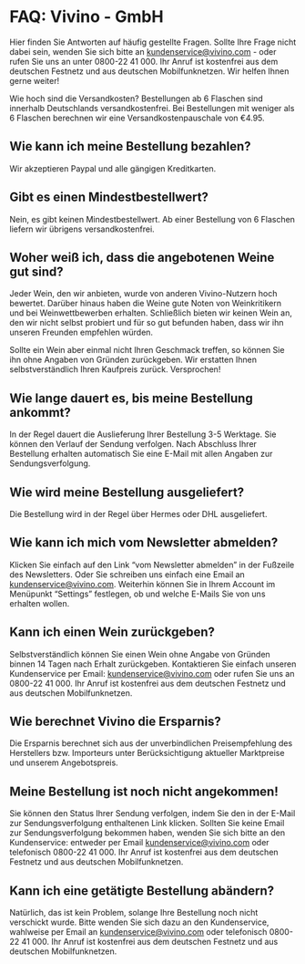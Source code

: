   # FAQ: Vivino - GmbH
  
  Hier finden Sie Antworten auf häufig gestellte Fragen. Sollte Ihre Frage nicht dabei sein, wenden Sie sich bitte an kundenservice@vivino.com - oder rufen Sie uns an unter 0800-22 41 000. Ihr Anruf ist kostenfrei aus dem deutschen Festnetz und aus deutschen Mobilfunknetzen. Wir helfen Ihnen gerne weiter!

Wie hoch sind die Versandkosten?
Bestellungen ab 6 Flaschen sind innerhalb Deutschlands versandkostenfrei. Bei Bestellungen mit weniger als 6 Flaschen berechnen wir eine Versandkostenpauschale von €4.95.

 

## Wie kann ich meine Bestellung bezahlen?

Wir akzeptieren Paypal und alle gängigen Kreditkarten.

 

## Gibt es einen Mindestbestellwert?

Nein, es gibt keinen Mindestbestellwert. Ab einer Bestellung von 6 Flaschen liefern wir übrigens versandkostenfrei.

 

## Woher weiß ich, dass die angebotenen Weine gut sind?

Jeder Wein, den wir anbieten, wurde von anderen Vivino-Nutzern hoch bewertet. Darüber hinaus haben die Weine gute Noten von Weinkritikern und bei Weinwettbewerben erhalten. Schließlich bieten wir keinen Wein an, den wir nicht selbst probiert und für so gut befunden haben, dass wir ihn unseren Freunden empfehlen würden.

Sollte ein Wein aber einmal nicht Ihren Geschmack treffen, so können Sie ihn ohne Angaben von Gründen zurückgeben. Wir erstatten Ihnen selbstverständlich Ihren Kaufpreis zurück. Versprochen!

 

## Wie lange dauert es, bis meine Bestellung ankommt?

In der Regel dauert die Auslieferung Ihrer Bestellung 3-5 Werktage. Sie können den Verlauf der Sendung verfolgen. Nach Abschluss Ihrer Bestellung erhalten automatisch Sie eine E-Mail mit allen Angaben zur Sendungsverfolgung.

 

## Wie wird meine Bestellung ausgeliefert?

Die Bestellung wird in der Regel über Hermes oder DHL ausgeliefert.

 

## Wie kann ich mich vom Newsletter abmelden?

Klicken Sie einfach auf den Link “vom Newsletter abmelden” in der Fußzeile des Newsletters. Oder Sie schreiben uns einfach eine Email an kundenservice@vivino.com. Weiterhin können Sie in Ihrem Account im Menüpunkt “Settings” festlegen, ob und welche E-Mails Sie von uns erhalten wollen.

 

## Kann ich einen Wein zurückgeben?

Selbstverständlich können Sie einen Wein ohne Angabe von Gründen binnen 14 Tagen nach Erhalt zurückgeben. Kontaktieren Sie einfach unseren Kundenservice per Email: kundenservice@vivino.com oder rufen Sie uns an 0800-22 41 000. Ihr Anruf ist kostenfrei aus dem deutschen Festnetz und aus deutschen Mobilfunknetzen.

 

## Wie berechnet Vivino die Ersparnis?

Die Ersparnis berechnet sich aus der unverbindlichen Preisempfehlung des Herstellers bzw. Importeurs unter Berücksichtigung aktueller Marktpreise und unserem Angebotspreis.

 

## Meine Bestellung ist noch nicht angekommen!

Sie können den Status Ihrer Sendung verfolgen, indem Sie den in der E-Mail zur Sendungsverfolgung enthaltenen Link klicken. Sollten Sie keine Email zur Sendungsverfolgung bekommen haben, wenden Sie sich bitte an den Kundenservice: entweder per Email kundenservice@vivino.com oder telefonisch 0800-22 41 000. Ihr Anruf ist kostenfrei aus dem deutschen Festnetz und aus deutschen Mobilfunknetzen.

 

## Kann ich eine getätigte Bestellung abändern?

Natürlich, das ist kein Problem, solange Ihre Bestellung noch nicht verschickt wurde. Bitte wenden Sie sich dazu an den Kundenservice, wahlweise per Email an kundenservice@vivino.com oder telefonisch 0800-22 41 000. Ihr Anruf ist kostenfrei aus dem deutschen Festnetz und aus deutschen Mobilfunknetzen.

 
